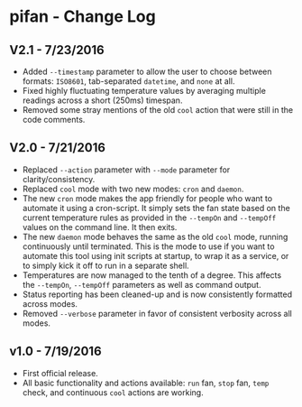 # pifan - Change Log

## V2.1 - 7/23/2016
* Added `--timestamp` parameter to allow the user to choose between formats: `ISO8601`, tab-separated `datetime`, and `none` at all.
* Fixed highly fluctuating temperature values by averaging multiple readings across a short (250ms) timespan.
* Removed some stray mentions of the old `cool` action that were still in the code comments.

## V2.0 - 7/21/2016

* Replaced `--action` parameter with `--mode` parameter for clarity/consistency.
* Replaced `cool` mode with two new modes: `cron` and `daemon`.
* The new `cron` mode makes the app friendly for people who want to automate it using a cron-script.  It simply sets the fan state based on the current temperature rules as provided in the `--tempOn` and `--tempOff` values on the command line.  It then exits.
* The new `daemon` mode behaves the same as the old `cool` mode, running continuously until terminated.  This is the mode to use if you want to automate this tool using init scripts at startup, to wrap it as a service, or to simply kick it off to run in a separate shell.
* Temperatures are now managed to the tenth of a degree.  This affects the `--tempOn`, `--tempOff` parameters as well as command output.
* Status reporting has been cleaned-up and is now consistently formatted across modes.
* Removed `--verbose` parameter in favor of consistent verbosity across all modes.

## v1.0 - 7/19/2016

* First official release.
* All basic functionality and actions available: `run` fan, `stop` fan, `temp` check, and continuous `cool` actions are working.
